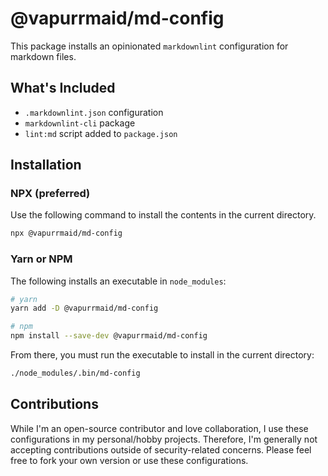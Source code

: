 # @vapurrmaid/md-config

This package installs an opinionated `markdownlint` configuration for markdown files.

## What's Included

- `.markdownlint.json` configuration
- `markdownlint-cli` package
- `lint:md` script added to `package.json`

## Installation

### NPX (preferred)

Use the following command to install the contents in the current directory.

```bash
npx @vapurrmaid/md-config
```

### Yarn or NPM

The following installs an executable in `node_modules`:

```bash
# yarn
yarn add -D @vapurrmaid/md-config

# npm
npm install --save-dev @vapurrmaid/md-config
```

From there, you must run the executable to install in the current directory:

```bash
./node_modules/.bin/md-config
```

## Contributions

While I'm an open-source contributor and love collaboration, I use these
configurations in my personal/hobby projects. Therefore, I'm generally
not accepting contributions outside of security-related concerns. Please
feel free to fork your own version or use these configurations.
